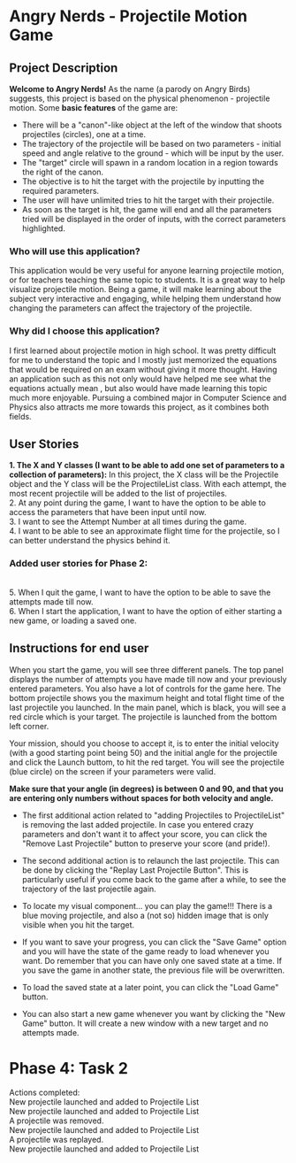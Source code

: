# Angry Nerds - Projectile Motion Game

## Project Description

**Welcome to Angry Nerds!** As the name (a parody on Angry Birds) suggests, this project is based on the physical phenomenon - projectile motion. Some **basic features** of the game are:
- There will be a "canon"-like object at the left of the window that shoots projectiles (circles), one at a time.
- The trajectory of the projectile will be based on two parameters - initial speed and angle relative to the ground - which will be input by the user. 
- The "target" circle will spawn in a random location in a region towards the right of the canon.
- The objective is to hit the target with the projectile by inputting the required parameters.
- The user will have unlimited tries to hit the target with their projectile.
- As soon as the target is hit, the game will end and all the parameters tried will be displayed in the order of inputs, with the correct parameters highlighted.

### Who will use this application?
This application would be very useful for anyone learning projectile motion, or for teachers teaching the same topic to students. It is a great way to help  visualize projectile motion. Being a game, it will make learning about the subject very interactive and engaging, while helping them understand how changing the parameters can affect the trajectory of the projectile.

### Why did I choose this application?
I first learned about projectile motion in high school. It was pretty difficult for me to understand the topic and I mostly just memorized the equations that would be required on an exam without giving it more thought. Having an application such as this not only would have helped me see what the equations actually mean , but also would have made learning this topic much more enjoyable. Pursuing a combined major in Computer Science and Physics also attracts me more towards this project, as it combines both fields.


## User Stories
**1. The X and Y classes (I want to be able to add one set of parameters to a collection of parameters):** In this project, the X class will be the Projectile object and the Y class will be the ProjectileList class. With each attempt, the most recent projectile will be added to the list of projectiles.
\
2. At any point during the game, I want to have the option to be able to access the parameters that have been input until now.
\
3. I want to see the Attempt Number at all times during the game.
\
4. I want to be able to see an approximate flight time for the projectile, so I can better understand the physics behind it.

### Added user stories for Phase 2:
\
5. When I quit the game, I want to have the option to be able to save the attempts made till now.
\
6. When I start the application, I want to have the option of either starting a new game, or loading a saved one.

## Instructions for end user
When you start the game, you will see three different panels. The top panel displays the number of attempts you have made till now and your previously entered parameters. You also have a lot of controls for the game here. The bottom projectile shows you the maximum height and total flight time of the last projectile you launched. In the main panel, which is black, you will see a red circle which is your target. The projectile is launched from the bottom left corner. 

Your mission, should you choose to accept it, is to enter the initial velocity (with a good starting point being 50) and the initial angle for the projectile and click the Launch buttom, to hit the red target. You will see the projectile (blue circle) on the screen if your parameters were valid. 

**Make sure that your angle (in degrees) is between 0 and 90, and that you are entering only numbers without spaces for both velocity and angle.**

- The first additional action related to "adding Projectiles to ProjectileList" is removing the last added projectile. In case you entered crazy parameters and don't want it to affect your score, you can click the "Remove Last Projectile" button to preserve your score (and pride!).

- The second additional action is to relaunch the last projectile. This can be done by clicking the "Replay Last Projectile Button". This is particularly useful if you come back to the game after a while, to see the trajectory of the last projectile again.

- To locate my visual component... you can play the game!!! There is a blue moving projectile, and also a (not so) hidden image that is only visible when you hit the target. 

- If you want to save your progress, you can click the "Save Game" option and you will have the state of the game ready to load whenever you want. Do remember that you can have only one saved state at a time. If you save the game in another state, the previous file will be overwritten.


- To load the saved state at a later point, you can click the "Load Game" button. 

- You can also start a new game whenever you want by clicking the "New Game" button. It will create a new window with a new target and no attempts made.


# Phase 4: Task 2

Actions completed: \
New projectile launched and added to Projectile List \
New projectile launched and added to Projectile List \
A projectile was removed. \
New projectile launched and added to Projectile List \
A projectile was replayed. \
New projectile launched and added to Projectile List

